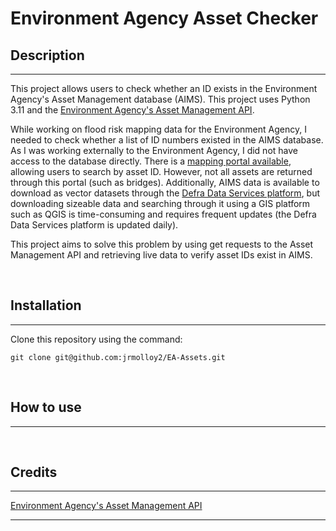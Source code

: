 # Environment Agency Asset Checker

## Description
---

This project allows users to check whether an ID exists in the Environment Agency's Asset Management database (AIMS). This project uses Python 3.11 and the [Environment Agency's Asset Management API](https://environment.data.gov.uk/asset-management/doc/reference).

While working on flood risk mapping data for the Environment Agency, I needed to check whether a list of ID numbers existed in the AIMS database. As I was working externally to the Environment Agency, I did not have access to the database directly. There is a [mapping portal available](https://environment.data.gov.uk/asset-management/index.html), allowing users to search by asset ID. However, not all assets are returned through this portal (such as bridges). Additionally, AIMS data is available to download as vector datasets through the [Defra Data Services platform](https://environment.data.gov.uk/), but downloading sizeable data and searching through it using a GIS platform such as QGIS is time-consuming and requires frequent updates (the Defra Data Services platform is updated daily).

This project aims to solve this problem by using get requests to the Asset Management API and retrieving live data to verify asset IDs exist in AIMS.

<br>

## Installation
---

Clone this repository using the command:

`git clone git@github.com:jrmolloy2/EA-Assets.git`

<br>

## How to use
---

<br>

## Credits
---

[Environment Agency's Asset Management API](https://environment.data.gov.uk/asset-management/doc/reference)

---